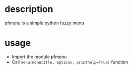 # description

[pfmenu](https://github.com/iruzo/pfmenu/blob/main/pfmenu.py) is a simple python fuzzy menu

# usage

- Import the module pfmenu
- Call `menu(menutitle, options, printhelp=True)` function

